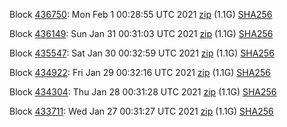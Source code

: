Block [436750](https://testnet-insight.dashevo.org/insight/block/00000144e556a48e6e533ace1562663ecca45855aa18f4507f27d05566c759b6): Mon Feb  1 00:28:55 UTC 2021 [zip](https://dash-bootstrap.ams3.digitaloceanspaces.com/testnet/2021-02-01/bootstrap.dat.zip) (1.1G) [SHA256](https://dash-bootstrap.ams3.digitaloceanspaces.com/testnet/2021-02-01/sha256.txt)

Block [436149](https://testnet-insight.dashevo.org/insight/block/0000025166189d0ac7d73d90b2c18cc99f6665c5f0767503e947c9a655d4722b): Sun Jan 31 00:31:03 UTC 2021 [zip](https://dash-bootstrap.ams3.digitaloceanspaces.com/testnet/2021-01-31/bootstrap.dat.zip) (1.1G) [SHA256](https://dash-bootstrap.ams3.digitaloceanspaces.com/testnet/2021-01-31/sha256.txt)

Block [435547](https://testnet-insight.dashevo.org/insight/block/000000fe1f717891c622ea1d27d9b69128f2a60c832a6460ddf501a6eec101af): Sat Jan 30 00:32:59 UTC 2021 [zip](https://dash-bootstrap.ams3.digitaloceanspaces.com/testnet/2021-01-30/bootstrap.dat.zip) (1.1G) [SHA256](https://dash-bootstrap.ams3.digitaloceanspaces.com/testnet/2021-01-30/sha256.txt)

Block [434922](https://testnet-insight.dashevo.org/insight/block/0000011b9895fdc029380981337bd89f0996f9e8595273f26255873e8ec4f1cc): Fri Jan 29 00:32:16 UTC 2021 [zip](https://dash-bootstrap.ams3.digitaloceanspaces.com/testnet/2021-01-29/bootstrap.dat.zip) (1.1G) [SHA256](https://dash-bootstrap.ams3.digitaloceanspaces.com/testnet/2021-01-29/sha256.txt)

Block [434304](https://testnet-insight.dashevo.org/insight/block/0000012bd56d94dfc7396e8140f90aa2c4c3384332e4ed4e1b59a04757f4067b): Thu Jan 28 00:31:28 UTC 2021 [zip](https://dash-bootstrap.ams3.digitaloceanspaces.com/testnet/2021-01-28/bootstrap.dat.zip) (1.1G) [SHA256](https://dash-bootstrap.ams3.digitaloceanspaces.com/testnet/2021-01-28/sha256.txt)

Block [433711](https://testnet-insight.dashevo.org/insight/block/0000022effc8ccaf62359e61af34c2226779cc4ce7c3b71b0cc5c89b04c4c7b6): Wed Jan 27 00:31:27 UTC 2021 [zip](https://dash-bootstrap.ams3.digitaloceanspaces.com/testnet/2021-01-27/bootstrap.dat.zip) (1.1G) [SHA256](https://dash-bootstrap.ams3.digitaloceanspaces.com/testnet/2021-01-27/sha256.txt)
